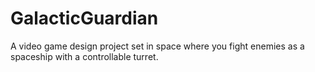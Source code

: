 # GalacticGuardian
A video game design project set in space where you fight enemies as a spaceship with a controllable turret.
